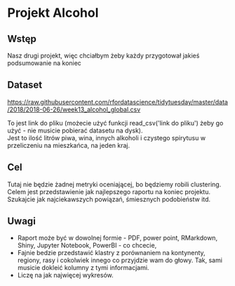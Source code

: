 # Projekt Alcohol

## Wstęp

Nasz drugi projekt, więc chciałbym żeby każdy przygotował jakieś podsumowanie na koniec

## Dataset

https://raw.githubusercontent.com/rfordatascience/tidytuesday/master/data/2018/2018-06-26/week13_alcohol_global.csv

To jest link do pliku (możecie użyć funkcji read_csv('link do pliku') żeby go użyć - nie musicie pobierać datasetu na dysk).  
Jest to ilość litrów piwa, wina, innych alkoholi i czystego spirytusu w przeliczeniu na mieszkańca, na jeden kraj.


## Cel

Tutaj nie będzie żadnej metryki oceniającej, bo będziemy robili clustering. Celem jest przedstawienie jak najlepszego raportu na koniec projektu. Szukajcie jak najciekawszych powiązań, śmiesznych podobieństw itd.

## Uwagi

* Raport może być w dowolnej formie - PDF, power point, RMarkdown, Shiny, Jupyter Notebook, PowerBI - co chcecie,
* Fajnie bedzie przedstawić klastry z porównaniem na kontynenty, regiony, rasy i cokolwiek innego co przyjdzie wam do głowy. Tak, sami musicie dokleić kolumny z tymi informacjami.
* Liczę na jak najwięcej wykresów.
